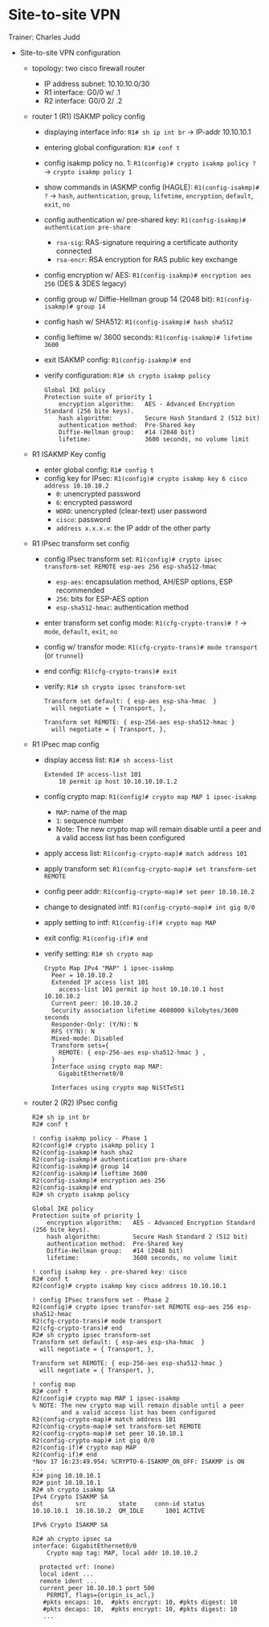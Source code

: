 # Site-to-site VPN

Trainer: Charles Judd


- Site-to-site VPN configuration
  - topology: two cisco firewall router
    - IP address subnet: 10.10.10.0/30
    - R1 interface: G0/0 w/ .1
    - R2 interface: G0/0 2/ .2
  - router 1 (R1) ISAKMP policy config
    - displaying interface info: `R1# sh ip int br` $\to$ IP-addr 10.10.10.1
    - entering global configuration: `R1# conf t`
    - config isakmp policy no. 1: `R1(config)# crypto isakmp policy ?` $\to$ `crypto isakmp policy 1`
    - show commands in IASKMP config (HAGLE): `R1(config-isakmp)# ?` $\to$ `hash`, `authentication`, `group`, `lifetime`, `encryption`, `default`, `exit`, `no`
    - config authentication w/ pre-shared key: `R1(config-isakmp)# authentication pre-share`
      - `rsa-sig`: RAS-signature requiring a certificate authority connected
      - `rsa-encr`: RSA encryption for RAS public key exchange
    - config encryption w/ AES: `R1(config-isakmp)# encryption aes 256` (DES & 3DES legacy)
    - config group w/ Diffie-Hellman group 14 (2048 bit): `R1(config-isakmp)# group 14`
    - config hash w/ SHA512: `R1(config-isakmp)# hash sha512`
    - config lieftime w/ 3600 seconds: `R1(config-isakmp)# lifetime 3600`
    - exit ISAKMP config: `R1(config-isakmp)# end`
    - verify configuration: `R1# sh crypto isakmp policy`

      ```cisco
      Global IKE policy
      Protection suite of priority 1
          encryption algorithm:   AES - Advanced Encryption Standard (256 bite keys).
          hash algorithm:         Secure Hash Standard 2 (512 bit)
          authentication method:  Pre-Shared key
          Diffie-Hellman group:   #14 (2048 bit)
          lifetime:               3600 seconds, no volume limit
      ```

  - R1 ISAKMP Key config
    - enter global config: `R1# config t`
    - config key for IPsec: `R1(config)# crypto isakmp key 6 cisco address 10.10.10.2`
      - `0`: unencrypted password
      - `6`: encrypted password
      - `WORD`: unencrypted (clear-text) user password
      - `cisco`: password
      - `address x.x.x.x`: the IP addr of the other party
  - R1 IPsec transform set config
    - config IPsec transform set: `R1(config)# crypto ipsec transform-set REMOTE esp-aes 256 esp-sha512-hmac`
      - `esp-aes`: encapsulation method, AH/ESP options, ESP recommended
      - `256`: bits for ESP-AES option
      - `esp-sha512-hmac`: authentication method
    - enter transform set config mode: `R1(cfg-crypto-trans)# ?` $\to$ `mode`, `default`, `exit`, `no`
    - config w/ transfor mode: `R1(cfg-crypto-trans)# mode transport` (or `trunnel`)
    - end config: `R1(cfg-crypto-trans)# exit`
    - verify: `R1# sh crypto ipsec transform-set`

      ```cisco
      Transform set default: { esp-aes esp-sha-hmac  }
        will negotiate = { Transport, },
      
      Transform set REMOTE: { esp-256-aes esp-sha512-hmac }
        will negotiate = { Transport, },
      ```

  - R1 IPsec map config
    - display access list: `R1# sh access-list`

      ```cisco
      Extended IP access-list 101
          10 permit ip host 10.10.10.10.1.2
      ```
    
    - config crypto map: `R1(config)# crypto map MAP 1 ipsec-isakmp`
      - `MAP`: name of the map
      - `1`: sequence number
      - Note: The new crypto map will remain disable until a peer and a valid access list has been configured
    - apply access list: `R1(config-crypto-map)# match address 101`
    - apply transform set: `R1(config-crypto-map)# set transform-set REMOTE`
    - config peer addr: `R1(config-crypto-map)# set peer 10.10.10.2`
    - change to designated intf: `R1(config-crypto-map)# int gig 0/0`
    - apply setting to intf: `R1(config-if)# crypto map MAP`
    - exit config: `R1(config-if)# end`
    - verify setting: `R1# sh crypto map`

      ```cisco
      Crypto Map IPv4 "MAP" 1 ipsec-isakmp
        Peer = 10.10.10.2
        Extended IP access list 101
          access-list 101 permit ip host 10.10.10.1 host 10.10.10.2
        Current peer: 10.10.10.2
        Security association lifetime 4608000 kilobytes/3600 seconds
        Responder-Only: (Y/N): N
        RFS (Y?N): N
        Mixed-mode: Disabled
        Transform sets={
          REMOTE: { esp-256-aes esp-sha512-hmac } ,
        }
        Interface using crypto map MAP:
          GigabitEthernet0/0

        Interfaces using crypto map NiStTeSt1
      ```


  - router 2 (R2) IPsec config

    ```cisco
    R2# sh ip int br
    R2# conf t
    
    ! config isakmp policy - Phase 1
    R2(config)# crypto isakmp policy 1
    R2(config-isakmp)# hash sha2
    R2(config-isakmp)# authentication pre-share
    R2(config-isakmp)# group 14
    R2(config-isakmp)# lieftime 3600
    R2(config-isakmp)# encryption aes 256
    R2(config-isakmp)# end
    R2# sh crypto isakmp policy

    Global IKE policy
    Protection suite of priority 1
        encryption algorithm:   AES - Advanced Encryption Standard (256 bite keys).
        hash algorithm:         Secure Hash Standard 2 (512 bit)
        authentication method:  Pre-Shared key
        Diffie-Hellman group:   #14 (2048 bit)
        lifetime:               3600 seconds, no volume limit

    ! config isakmp key - pre-shared key: cisco
    R2# conf t
    R2(config)# crypto isakmp key cisco address 10.10.10.1

    ! config IPsec transform set - Phase 2
    R2(config)# crypto ipsec transfor-set REMOTE esp-aes 256 esp-sha512-hmac
    R2(cfg-crypto-trans)# mode transport
    R2(cfg-crypto-trans)# end
    R2# sh crypto ipsec transform-set
    Transform set default: { esp-aes esp-sha-hmac  }
      will negotiate = { Transport, },
    
    Transform set REMOTE: { esp-256-aes esp-sha512-hmac }
      will negotiate = { Transport, },

    ! config map
    R2# conf t
    R2(config)# crypto map MAP 1 ipsec-isakmp
    % NOTE: The new crypto map will remain disable until a peer 
            and a valid access list has been configured
    R2(config-crypto-map)# match address 101
    R2(config-crypto-map)# set transform-set REMOTE
    R2(config-crypto-map)# set peer 10.10.10.1
    R2(config-crypto-map)# int gig 0/0
    R2(config-if)# crypto map MAP
    R2(config-if)# end
    *Nov 17 16:23:49.954: %CRYPTO-6-ISAKMP_ON_OFF: ISAKMP is ON
    ...
    R2# ping 10.10.10.1
    R2# pint 10.10.10.1
    R2# sh crypto isakmp SA
    IPv4 Crypto ISAKMP SA
    dst         src         state     conn-id status
    10.10.10.1  10.10.10.2  QM_IDLE      1001 ACTIVE

    IPv6 Crypto ISAKMP SA

    R2# ah crypto ipsec sa
    interface: GigabitEthernet0/0
        Crypto map tag: MAP, local addr 10.10.10.2

      protected vrf: (none)
      local ident ...
      remote ident ...
      current_peer 10.10.10.1 port 500
        PERMIT, flags={origin_is_acl,}
       #pkts encaps: 10,  #pkts encrypt: 10, #pkts digest: 10
       #pkts decaps: 10,  #pkts encrypt: 10, #pkts digest: 10
       ...
    ```

    

